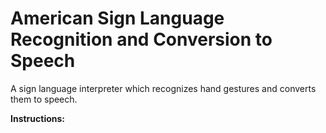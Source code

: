 # American Sign Language Recognition and Conversion to Speech

A sign language interpreter which recognizes hand gestures and converts them to speech.

**Instructions:**

 




